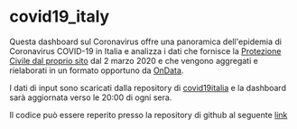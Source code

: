 # covid19_italy

Questa dashboard sul Coronavirus offre una panoramica dell'epidemia di Coronavirus COVID-19 in Italia e analizza i dati che fornisce la [Protezione Civile dal proprio sito](http://www.protezionecivile.gov.it/attivita-rischi/rischio-sanitario/emergenze/coronavirus/) dal 2 marzo 2020 e che vengono aggregati e rielaborati in un formato opportuno da [OnData](https://ondata.it/).


I dati di input sono scaricati dalla repository di  [covid19italia](https://github.com/ondata/covid19italia) e la dashboard sarà aggiornata verso le 20:00 di ogni sera.

Il codice può essere reperito presso la repository di github al seguente [link](https://github.com/alessiopassalacqua/covid19_italy)


